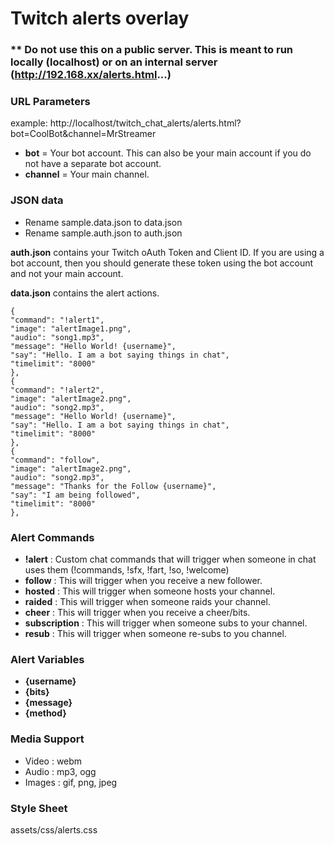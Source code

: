 # Twitch alerts overlay
### ** Do not use this on a public server. This is meant to run locally (localhost) or on an internal server (http://192.168.xx/alerts.html...)

### URL Parameters
example: http://localhost/twitch_chat_alerts/alerts.html?bot=CoolBot&channel=MrStreamer

 - **bot** = Your bot account. This can also be your main account if you do not have a separate bot account. 
 - **channel** = Your main channel.

### JSON data

 - Rename sample.data.json to data.json
 - Rename sample.auth.json to auth.json

**auth.json** contains your Twitch oAuth Token and Client ID. If you are using a bot account, then you should generate these token using the bot account and not your main account.

**data.json** contains the alert actions. 
```
{
"command": "!alert1",
"image": "alertImage1.png",
"audio": "song1.mp3",
"message": "Hello World! {username}",
"say": "Hello. I am a bot saying things in chat",
"timelimit": "8000"
},
{
"command": "!alert2",
"image": "alertImage2.png",
"audio": "song2.mp3",
"message": "Hello World! {username}",
"say": "Hello. I am a bot saying things in chat",
"timelimit": "8000"
},
{
"command": "follow",
"image": "alertImage2.png",
"audio": "song2.mp3",
"message": "Thanks for the Follow {username}",
"say": "I am being followed",
"timelimit": "8000"
},
```
### Alert Commands
- **!alert** : Custom chat commands that will trigger when someone in chat uses them (!commands, !sfx, !fart, !so, !welcome)
- **follow** : This will trigger when you receive a new follower.
- **hosted** : This will trigger when someone hosts your channel.
- **raided** : This will trigger when someone raids your channel.
- **cheer** : This will trigger when you receive a cheer/bits.
- **subscription** : This will trigger when someone subs to your channel.
- **resub** : This will trigger when someone re-subs to you channel.

### Alert Variables
 - **{username}**
 - **{bits}**
 - **{message}**
 - **{method}**

### Media Support
 - Video : webm
 - Audio : mp3, ogg
 - Images : gif, png, jpeg

### Style Sheet
assets/css/alerts.css